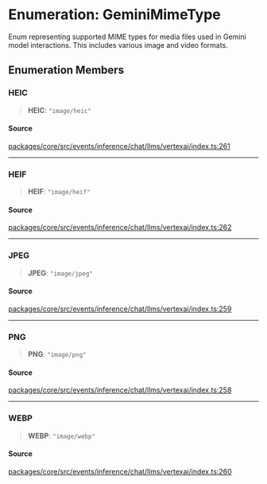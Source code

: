 # Enumeration: GeminiMimeType

Enum representing supported MIME types for media files used in Gemini model interactions.
This includes various image and video formats.

## Enumeration Members

### HEIC

> **HEIC**: `"image/heic"`

#### Source

[packages/core/src/events/inference/chat/llms/vertexai/index.ts:261](https://github.com/VictorS67/encre/blob/42c3bddca4be2d23ad959c1c99381eefbf43789c/packages/core/src/events/inference/chat/llms/vertexai/index.ts#L261)

***

### HEIF

> **HEIF**: `"image/heif"`

#### Source

[packages/core/src/events/inference/chat/llms/vertexai/index.ts:262](https://github.com/VictorS67/encre/blob/42c3bddca4be2d23ad959c1c99381eefbf43789c/packages/core/src/events/inference/chat/llms/vertexai/index.ts#L262)

***

### JPEG

> **JPEG**: `"image/jpeg"`

#### Source

[packages/core/src/events/inference/chat/llms/vertexai/index.ts:259](https://github.com/VictorS67/encre/blob/42c3bddca4be2d23ad959c1c99381eefbf43789c/packages/core/src/events/inference/chat/llms/vertexai/index.ts#L259)

***

### PNG

> **PNG**: `"image/png"`

#### Source

[packages/core/src/events/inference/chat/llms/vertexai/index.ts:258](https://github.com/VictorS67/encre/blob/42c3bddca4be2d23ad959c1c99381eefbf43789c/packages/core/src/events/inference/chat/llms/vertexai/index.ts#L258)

***

### WEBP

> **WEBP**: `"image/webp"`

#### Source

[packages/core/src/events/inference/chat/llms/vertexai/index.ts:260](https://github.com/VictorS67/encre/blob/42c3bddca4be2d23ad959c1c99381eefbf43789c/packages/core/src/events/inference/chat/llms/vertexai/index.ts#L260)
